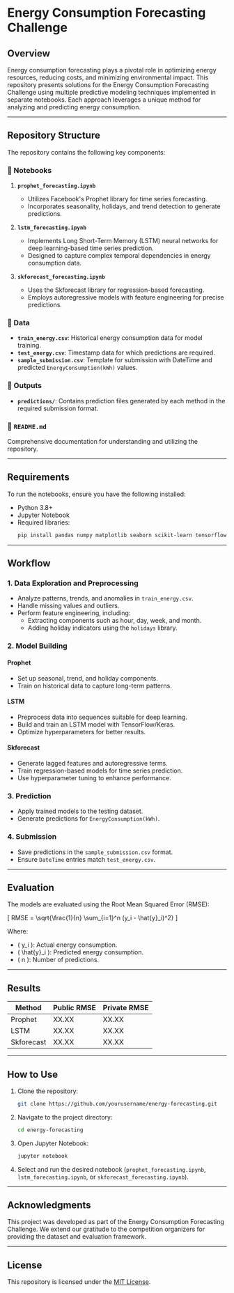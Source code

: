 # Energy Consumption Forecasting Challenge

## Overview

Energy consumption forecasting plays a pivotal role in optimizing energy resources, reducing costs, and minimizing environmental impact. This repository presents solutions for the Energy Consumption Forecasting Challenge using multiple predictive modeling techniques implemented in separate notebooks. Each approach leverages a unique method for analyzing and predicting energy consumption.

---

## Repository Structure

The repository contains the following key components:

### 📂 Notebooks

1. **`prophet_forecasting.ipynb`**

   - Utilizes Facebook's Prophet library for time series forecasting.
   - Incorporates seasonality, holidays, and trend detection to generate predictions.

2. **`lstm_forecasting.ipynb`**

   - Implements Long Short-Term Memory (LSTM) neural networks for deep learning-based time series prediction.
   - Designed to capture complex temporal dependencies in energy consumption data.

3. **`skforecast_forecasting.ipynb`**
   - Uses the Skforecast library for regression-based forecasting.
   - Employs autoregressive models with feature engineering for precise predictions.

### 📂 Data

- **`train_energy.csv`**: Historical energy consumption data for model training.
- **`test_energy.csv`**: Timestamp data for which predictions are required.
- **`sample_submission.csv`**: Template for submission with DateTime and predicted `EnergyConsumption(kWh)` values.

### 📂 Outputs

- **`predictions/`**: Contains prediction files generated by each method in the required submission format.

### 📄 `README.md`

Comprehensive documentation for understanding and utilizing the repository.

---

## Requirements

To run the notebooks, ensure you have the following installed:

- Python 3.8+
- Jupyter Notebook
- Required libraries:
  ```bash
  pip install pandas numpy matplotlib seaborn scikit-learn tensorflow prophet skforecast holidays
  ```

---

## Workflow

### 1. Data Exploration and Preprocessing

- Analyze patterns, trends, and anomalies in `train_energy.csv`.
- Handle missing values and outliers.
- Perform feature engineering, including:
  - Extracting components such as hour, day, week, and month.
  - Adding holiday indicators using the `holidays` library.

### 2. Model Building

#### Prophet

- Set up seasonal, trend, and holiday components.
- Train on historical data to capture long-term patterns.

#### LSTM

- Preprocess data into sequences suitable for deep learning.
- Build and train an LSTM model with TensorFlow/Keras.
- Optimize hyperparameters for better results.

#### Skforecast

- Generate lagged features and autoregressive terms.
- Train regression-based models for time series prediction.
- Use hyperparameter tuning to enhance performance.

### 3. Prediction

- Apply trained models to the testing dataset.
- Generate predictions for `EnergyConsumption(kWh)`.

### 4. Submission

- Save predictions in the `sample_submission.csv` format.
- Ensure `DateTime` entries match `test_energy.csv`.

---

## Evaluation

The models are evaluated using the Root Mean Squared Error (RMSE):

\[
RMSE = \sqrt{\frac{1}{n} \sum\_{i=1}^n (y_i - \hat{y}\_i)^2}
\]

Where:

- \( y_i \): Actual energy consumption.
- \( \hat{y}\_i \): Predicted energy consumption.
- \( n \): Number of predictions.

---

## Results

| Method     | Public RMSE | Private RMSE |
| ---------- | ----------- | ------------ |
| Prophet    | XX.XX       | XX.XX        |
| LSTM       | XX.XX       | XX.XX        |
| Skforecast | XX.XX       | XX.XX        |

---

## How to Use

1. Clone the repository:
   ```bash
   git clone https://github.com/yourusername/energy-forecasting.git
   ```
2. Navigate to the project directory:
   ```bash
   cd energy-forecasting
   ```
3. Open Jupyter Notebook:
   ```bash
   jupyter notebook
   ```
4. Select and run the desired notebook (`prophet_forecasting.ipynb`, `lstm_forecasting.ipynb`, or `skforecast_forecasting.ipynb`).

---

## Acknowledgments

This project was developed as part of the Energy Consumption Forecasting Challenge. We extend our gratitude to the competition organizers for providing the dataset and evaluation framework.

---

## License

This repository is licensed under the [MIT License](LICENSE).
